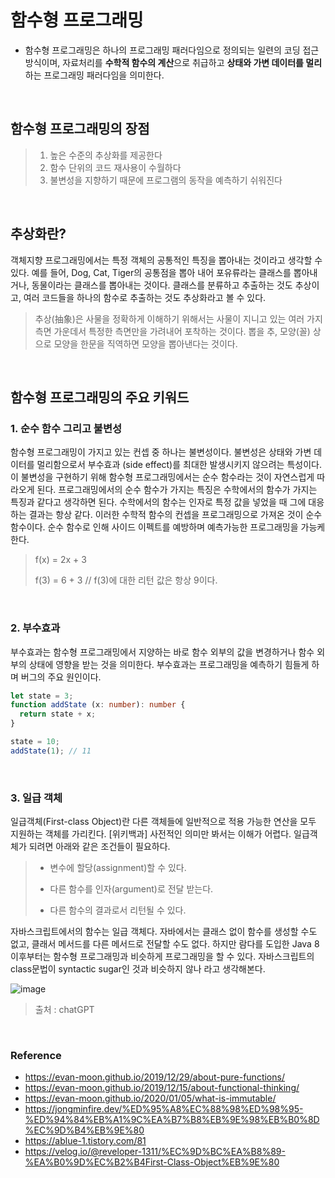 # 함수형 프로그래밍
- 함수형 프로그래밍은 하나의 프로그래밍 패러다임으로 정의되는 일련의 코딩 접근 방식이며, 자료처리를 **수학적 함수의 계산**으로 취급하고 **상태와 가변 데이터를 멀리**하는 프로그래밍 패러다임을 의미한다.
<br>

## 함수형 프로그래밍의 장점

> 1. 높은 수준의 추상화를 제공한다
> 2. 함수 단위의 코드 재사용이 수월하다
> 3. 불변성을 지향하기 때문에 프로그램의 동작을 예측하기 쉬워진다
<br>

## 추상화란?

객체지향 프로그래밍에서는 특정 객체의 공통적인 특징을 뽑아내는 것이라고 생각할 수 있다. 예를 들어, Dog, Cat, Tiger의 공통점을 뽑아 내어 포유류라는 클래스를 뽑아내거나, 동물이라는 클래스를 뽑아내는 것이다.
클래스를 분류하고 추출하는 것도 추상이고, 여러 코드들을 하나의 함수로 추출하는 것도 추상화라고 볼 수 있다. 

> 추상(抽象)은 사물을 정확하게 이해하기 위해서는 사물이 지니고 있는 여러 가지 측면 가운데서 특정한 측면만을 가려내어 포착하는 것이다.
> 뽑을 추, 모양(꼴) 상 으로 모양을 한문을 직역하면 모양을 뽑아낸다는 것이다.
<br>

## 함수형 프로그래밍의 주요 키워드

### 1. 순수 함수 그리고 불변성
함수형 프로그래밍이 가지고 있는 컨셉 중 하나는 불변성이다. 불변성은 상태와 가변 데이터를 멀리함으로서 부수효과 (side effect)를 최대한 발생시키지 않으려는 특성이다.
이 불변성을 구현하기 위해 함수형 프로그래밍에서는 순수 함수라는 것이 자연스럽게 따라오게 된다. 프로그래밍에서의 순수 함수가 가지는 특징은 수학에서의 함수가 가지는 특징과 같다고 생각하면 된다.
수학에서의 함수는 인자로 특정 값을 넣었을 때 그에 대응하는 결과는 항상 같다. 이러한 수학적 함수의 컨셉을 프로그래밍으로 가져온 것이 순수 함수이다. 순수 함수로 인해 사이드 이펙트를 예방하며 예측가능한 프로그래밍을 가능케한다. 

> f(x) = 2x + 3
> 
> f(3) = 6 + 3 // f(3)에 대한 리턴 값은 항상 9이다.  
<br>

### 2. 부수효과

부수효과는 함수형 프로그래밍에서 지양하는 바로 함수 외부의 값을 변경하거나 함수 외부의 상태에 영향을 받는 것을 의미한다. 부수효과는 프로그래밍을 예측하기 힘들게 하며 버그의 주요 원인이다. 

```typescript
let state = 3;
function addState (x: number): number {
  return state + x;
}

state = 10;
addState(1); // 11
```
<br>

### 3. 일급 객체
일급객체(First-class Object)란 다른 객체들에 일반적으로 적용 가능한 연산을 모두 지원하는 객체를 가리킨다. [위키백과]
사전적인 의미만 봐서는 이해가 어렵다. 일급객체가 되려면 아래와 같은 조건들이 필요하다.

> - 변수에 할당(assignment)할 수 있다.
> 
> - 다른 함수를 인자(argument)로 전달 받는다.
> 
> - 다른 함수의 결과로서 리턴될 수 있다.

자바스크립트에서의 함수는 일급 객체다. 자바에서는 클래스 없이 함수를 생성할 수도 없고, 클래서 메서드를 다른 메서드로 전달할 수도 없다.
하지만 람다를 도입한 Java 8 이후부터는 함수형 프로그래밍과 비슷하게 프로그래밍을 할 수 있다. 자바스크립트의 class문법이 syntactic sugar인 것과 비슷하지 않나 라고 생각해본다. 

![image](https://user-images.githubusercontent.com/85930725/217590971-75ad7432-cc5c-46c6-a823-c5fa77531113.png)
> 출처 : chatGPT

<br>


### Reference
- https://evan-moon.github.io/2019/12/29/about-pure-functions/
- https://evan-moon.github.io/2019/12/15/about-functional-thinking/
- https://evan-moon.github.io/2020/01/05/what-is-immutable/
- https://jongminfire.dev/%ED%95%A8%EC%88%98%ED%98%95-%ED%94%84%EB%A1%9C%EA%B7%B8%EB%9E%98%EB%B0%8D%EC%9D%B4%EB%9E%80
- https://ablue-1.tistory.com/81
- https://velog.io/@reveloper-1311/%EC%9D%BC%EA%B8%89-%EA%B0%9D%EC%B2%B4First-Class-Object%EB%9E%80
